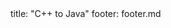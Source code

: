 <frontmatter>
title: "C++ to Java"
footer: footer.md
</frontmatter>

<include src="container-inPage-asFlat.md" boilerplate />